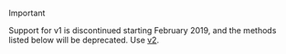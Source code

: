 > [!IMPORTANT]
> 
> Support for v1 is discontinued starting February 2019, and the methods listed below will be deprecated. Use [v2](../translate/api-ref/v2/Translation/).

